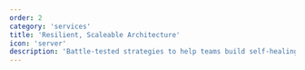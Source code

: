```yaml
---
order: 2
category: 'services'
title: 'Resilient, Scaleable Architecture'
icon: 'server'
description: 'Battle-tested strategies to help teams build self-healing, resilient architecture that scale with the business.'
---
```

